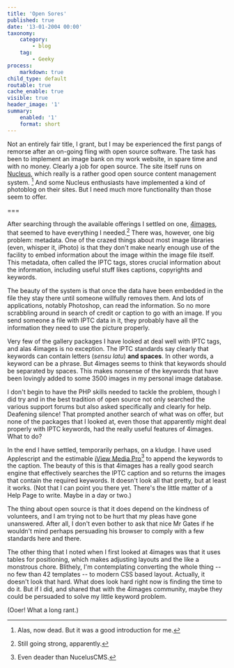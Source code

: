 ```yaml
---
title: 'Open Sores'
published: true
date: '13-01-2004 00:00'
taxonomy:
    category:
        - blog
    tag:
        - Geeky
process:
    markdown: true
child_type: default
routable: true
cache_enable: true
visible: true
header_image: '1'
summary:
    enabled: '1'
    format: short
---
```


Not  an entirely fair title, I grant, but I may be experienced the first pangs of remorse after an on-going fling with open source software. The task has been to implement an image bank on my work website, in spare time and with no money. Clearly a job for open source. The site itself runs on [Nucleus](http://www.nucleuscms.org/), which really is a rather good open source content management system. [^1] And some Nucleus enthusiasts have implemented a kind of photoblog on their sites. But I need much more functionality than those seem to offer.

===

[^1]: Alas, now dead. But it was a good introduction for me.

After searching through the available offerings I settled on one, [4images](http://www.4images.de/), that seemed to have everything I needed.[^2] There was, however, one big problem: metadata. One of the crazed things about most image libraries (even, whisper it, iPhoto) is that they don't make nearly enough use of the facility to embed information about the image within the image file itself. This metadata, often called the IPTC tags, stores crucial information about the information, including useful stuff likes captions, copyrights and keywords.

[^2]: Still going strong, apparently.

The beauty of the system is that once the data have been embedded in the file they stay there until someone willfully removes them. And lots of applications, notably Photoshop, can read the information. So no more scrabbling around in search of credit or caption to go with an image. If you send someone a file with IPTC data in it, they probably have all the information they need to use the picture properly.

Very few of the gallery packages I have looked at deal well with IPTC tags, and alas 4images is no exception. The IPTC standards say clearly that keywords can contain letters (_sensu latu_) **and spaces**. In other words, a keyword can be a phrase. But 4images seems to think that keywords should be separated by spaces. This makes nonsense of the keywords that have been lovingly added to some 3500 images in my personal image database.

I don't begin to have the PHP skills needed to tackle the problem, though I did try and in the best tradition of open source not only searched the various support forums but also asked specifically and clearly for help. Deafening silence! That prompted another search of what was on offer, but none of the packages that I looked at, even those that apparently might deal properly with IPTC keywords, had the really useful features of 4images. What to do?

In the end I have settled, temporarily perhaps, on a kludge. I have used Applescript and the estimable [iView Media Pro](http://www.iview-multimedia.com/)[^3] to append the keywords to the caption. The beauty of this is that 4images has a really good search engine that effectively searches the IPTC caption and so returns the images that contain the required keywords. It doesn't look all that pretty, but at least it works. (Not that I can point you there yet. There's the little matter of a Help Page to write. Maybe in a day or two.)

[^3]: Even deader than NucelusCMS.

The thing about open source is that it does depend on the kindness of volunteers, and I am trying not to be hurt that my pleas have gone unanswered. After all, I don't even bother to ask that nice Mr Gates if he wouldn't mind perhaps persuading his browser to comply with a few standards here and there.

The other thing that I noted when I first looked at 4images was that it uses tables for positioning, which makes adjusting layouts and the like a monstrous chore. Blithely, I'm contemplating converting the whole thing -- no few than 42 templates -- to modern CSS based layout. Actually, it doesn't look that hard. What does look hard right now is finding the time to do it. But if I did, and shared that with the 4images community, maybe they could be persuaded to solve my little keyword problem.

(Ooer! What a long rant.)